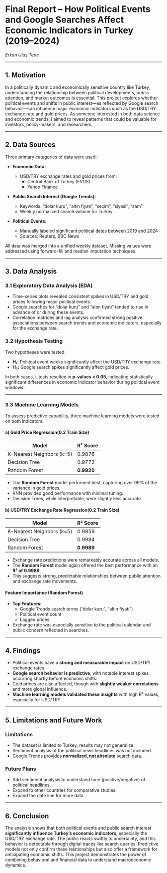 # Final Report – How Political Events and Google Searches Affect Economic Indicators in Turkey (2019–2024)
*Erkan Ulaş Tepe*

---

## 1. Motivation

In a politically dynamic and economically sensitive country like Turkey, understanding the relationship between political developments, public attention, and market outcomes is essential. This project explores whether political events and shifts in public interest—as reflected by Google search behavior—can influence major economic indicators such as the USD/TRY exchange rate and gold prices. As someone interested in both data science and economic trends, I aimed to reveal patterns that could be valuable for investors, policy-makers, and researchers.

---

## 2. Data Sources

Three primary categories of data were used:

- **Economic Data:**
  - USD/TRY exchange rates and gold prices from:
    - Central Bank of Turkey (EVDS)
    - Yahoo Finance

- **Public Search Interest (Google Trends):**
  - Keywords: “dolar kuru”, “altın fiyatı”, “seçim”, “siyasi”, “zam”
  - Weekly normalized search volume for Turkey

- **Political Events:**
  - Manually labeled significant political dates between 2019 and 2024
  - Sources: Reuters, BBC News

All data was merged into a unified weekly dataset. Missing values were addressed using forward-fill and median imputation techniques.

---

## 3. Data Analysis

### 3.1 Exploratory Data Analysis (EDA)

- Time-series plots revealed consistent spikes in USD/TRY and gold prices following major political events.
- Google searches for “dolar kuru” and “altın fiyatı” tended to rise in advance of or during these events.
- Correlation matrices and lag analysis confirmed strong positive associations between search trends and economic indicators, especially for the exchange rate.

### 3.2 Hypothesis Testing

Two hypotheses were tested:

- **H₁:** Political event weeks significantly affect the USD/TRY exchange rate.
- **H₂:** Google search spikes significantly affect gold prices.

In both cases, t-tests resulted in **p-values < 0.05**, indicating statistically significant differences in economic indicator behavior during political event windows.

---

### 3.3 Machine Learning Models

To assess predictive capability, three machine learning models were tested on both indicators.

#### a) Gold Price Regression(0.2 Train Size)

| Model                     | R² Score |
|---------------------------|----------|
| K-Nearest Neighbors (k=5) | 0.9876   |
| Decision Tree             | 0.9772   |
| Random Forest             | **0.9920** |

- The **Random Forest** model performed best, capturing over 99% of the variance in gold prices.
- KNN provided good performance with minimal tuning.
- Decision Trees, while interpretable, were slightly less accurate.

#### b) USD/TRY Exchange Rate Regression(0.2 Train Size)

| Model                     | R² Score |
|---------------------------|----------|
| K-Nearest Neighbors (k=5) | 0.9959   |
| Decision Tree             | 0.9984   |
| Random Forest             | **0.9989** |

- Exchange rate predictions were remarkably accurate across all models.
- The **Random Forest** model again offered the best performance with an **R² of 0.9989**.
- This suggests strong, predictable relationships between public attention and exchange rate movements.

#### Feature Importance (Random Forest)

- **Top Features:**
  - Google Trends search terms (“dolar kuru”, “altın fiyatı”)
  - Political event count
  - Lagged prices
- Exchange rate was especially sensitive to the political calendar and public concern reflected in searches.

---

## 4. Findings

- Political events have a **strong and measurable impact** on USD/TRY exchange rates.
- **Google search behavior is predictive**, with notable interest spikes occurring shortly before economic shifts.
- Gold prices are also affected, though with **slightly weaker correlations** and more global influence.
- **Machine learning models validated these insights** with high R² values, especially for USD/TRY.

---

## 5. Limitations and Future Work

### Limitations
- The dataset is limited to Turkey; results may not generalize.
- Sentiment analysis of the political news headlines was not included.
- Google Trends provides **normalized, not absolute** search data.

### Future Plans
- Add sentiment analysis to understand tone (positive/negative) of political headlines.
- Expand to other countries for comparative studies.
- Expand the date line for more data.

---

## 6. Conclusion

The analysis shows that both political events and public search interest **significantly influence Turkey’s economic indicators**, especially the USD/TRY exchange rate. The public reacts swiftly to uncertainty, and this behavior is detectable through digital traces like search queries. Predictive models not only confirm these relationships but also offer a framework for anticipating economic shifts. This project demonstrates the power of combining behavioral and financial data to understand macroeconomic dynamics.
